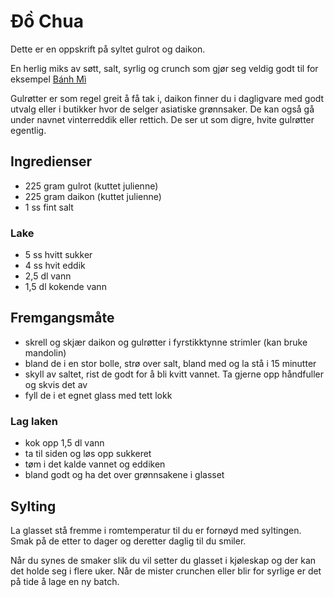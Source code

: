 # Đồ Chua

Dette er en oppskrift på syltet gulrot og daikon.

En herlig miks av søtt, salt, syrlig og crunch som gjør seg veldig godt til for eksempel [Bánh Mì](bahn-mi.md)

Gulrøtter er som regel greit å få tak i, daikon finner du i dagligvare med godt utvalg eller i butikker hvor de selger asiatiske grønnsaker. De kan også gå under navnet vinterreddik eller rettich. De ser ut som digre, hvite gulrøtter egentlig.

## Ingredienser
- 225 gram gulrot (kuttet julienne)
- 225 gram daikon (kuttet julienne)
- 1 ss fint salt

### Lake
- 5 ss hvitt sukker
- 4 ss hvit eddik
- 2,5 dl vann
- 1,5 dl kokende vann

## Fremgangsmåte

- skrell og skjær daikon og gulrøtter i fyrstikktynne strimler (kan bruke mandolin)
- bland de i en stor bolle, strø over salt, bland med og la stå i 15 minutter
- skyll av saltet, rist de godt for å bli kvitt vannet. Ta gjerne opp håndfuller og skvis det av
- fyll de i et egnet glass med tett lokk

### Lag laken

- kok opp 1,5 dl vann
- ta til siden og løs opp sukkeret
- tøm i det kalde vannet og eddiken
- bland godt og ha det over grønnsakene i glasset

## Sylting
La glasset stå fremme i romtemperatur til du er fornøyd med syltingen.
Smak på de etter to dager og deretter daglig til du smiler.

Når du synes de smaker slik du vil setter du glasset i kjøleskap og der kan det holde seg i flere uker.
Når de mister crunchen eller blir for syrlige er det på tide å lage en ny batch.


